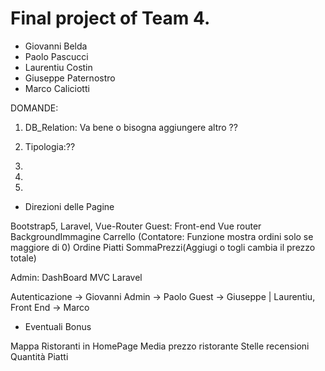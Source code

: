 # Final project of Team 4.
- Giovanni Belda
- Paolo Pascucci
- Laurentiu Costin
- Giuseppe Paternostro
- Marco Caliciotti

DOMANDE:

1) DB_Relation:
Va bene o bisogna aggiungere altro ?? 

2) Tipologia:??

3) 

4) 

5) 


- Direzioni delle Pagine 

Bootstrap5, Laravel, Vue-Router
Guest:
Front-end Vue router
BackgroundImmagine
Carrello (Contatore: Funzione mostra ordini solo se maggiore di 0)
Ordine Piatti SommaPrezzi(Aggiugi o togli cambia il prezzo totale)

Admin:
DashBoard MVC Laravel 


Autenticazione -> Giovanni 
Admin -> Paolo
Guest -> Giuseppe | Laurentiu, Front End -> Marco
 

 
- Eventuali Bonus

Mappa Ristoranti in HomePage
Media prezzo ristorante
Stelle recensioni 
Quantità Piatti
